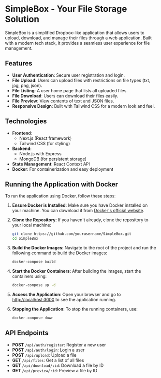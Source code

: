 # SimpleBox - Your File Storage Solution

SimpleBox is a simplified Dropbox-like application that allows users to upload, download, and manage their files through a web application. Built with a modern tech stack, it provides a seamless user experience for file management.

## Features
- **User Authentication**: Secure user registration and login.
- **File Upload**: Users can upload files with restrictions on file types (txt, jpg, png, json).
- **File Listing**: A user home page that lists all uploaded files.
- **File Download**: Users can download their files easily.
- **File Preview**: View contents of text and JSON files.
- **Responsive Design**: Built with Tailwind CSS for a modern look and feel.

## Technologies
- **Frontend**: 
  - Next.js (React framework)
  - Tailwind CSS (for styling)
- **Backend**: 
  - Node.js with Express
  - MongoDB (for persistent storage)
- **State Management**: React Context API
- **Docker**: For containerization and easy deployment

## Running the Application with Docker

To run the application using Docker, follow these steps:

1. **Ensure Docker is Installed**: Make sure you have Docker installed on your machine. You can download it from [Docker's official website](https://www.docker.com/get-started).

2. **Clone the Repository**: If you haven't already, clone the repository to your local machine:
   ```bash
   git clone https://github.com/yourusername/SimpleBox.git
   cd SimpleBox
   ```

3. **Build the Docker Images**: Navigate to the root of the project and run the following command to build the Docker images:
   ```bash
   docker-compose build
   ```

4. **Start the Docker Containers**: After building the images, start the containers using:
   ```bash
   docker-compose up -d
   ```

5. **Access the Application**: Open your browser and go to [http://localhost:3000](http://localhost:3000) to see the application running.

6. **Stopping the Application**: To stop the running containers, use:
   ```bash
   docker-compose down
   ```

## API Endpoints
- **POST** `/api/auth/register`: Register a new user
- **POST** `/api/auth/login`: Login a user
- **POST** `/api/upload`: Upload a file
- **GET** `/api/files`: Get a list of all files
- **GET** `/api/download/:id`: Download a file by ID
- **GET** `/api/preview/:id`: Preview a file by ID
